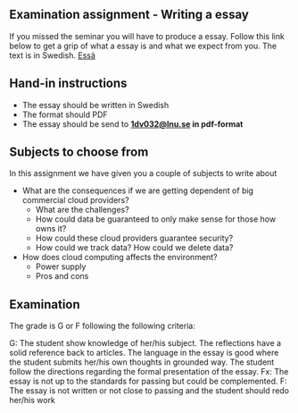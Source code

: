 ## Examination assignment - Writing a essay

If you missed the seminar you will have to produce a essay. Follow this link below to get a grip of what a essay is and what we expect from you. The text is in Swedish.
[Essä](https://github.com/CS-LNU-Learning-Objects/written-essay/blob/master/essay-sv.md)

## Hand-in instructions
* The essay should be written in Swedish
* The format should PDF
* The essay should be send to **1dv032@lnu.se in pdf-format**

## Subjects to choose from
In this assignment we have given you a couple of subjects to write about

* What are the consequences if we are getting dependent of big commercial cloud providers?
  * What are the challenges?
  * How could data be guaranteed to only make sense for those how owns it?
  * How could these cloud providers guarantee security?
  * How could we track data? How could we delete data?
* How does cloud computing affects the environment?
  * Power supply
  * Pros and cons    

## Examination
The grade is G or F following the following criteria:

G: The student show knowledge of her/his subject. The reflections have a solid reference back to articles. The language in the essay is good where the student submits her/his own thoughts in grounded way. The student follow the directions regarding the formal presentation of the essay. 
Fx: The essay is not up to the standards for passing but could be complemented.
F: The essay is not written or not close to passing and the student should redo her/his work